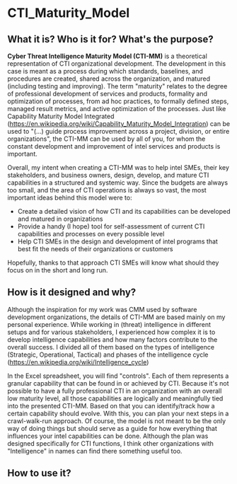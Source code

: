# CTI_Maturity_Model


## What it is? Who is it for? What's the purpose?

**Cyber Threat Intelligence Maturity Model (CTI-MM)** is a theoretical representation of CTI organizational development. The development in this case is meant as a process during which standards, baselines, and procedures are created, shared across the organization, and matured (including testing and improving). The term "maturity" relates to the degree of professional development of services and products, formality and optimization of processes, from ad hoc practices, to formally defined steps, managed result metrics, and active optimization of the processes.
Just like Capability Maturity Model Integrated (https://en.wikipedia.org/wiki/Capability_Maturity_Model_Integration) can be used to "(...) guide process improvement across a project, division, or entire organizations", the CTI-MM can be used by all of you, for whom the constant development and improvement of intel services and products is important. 


Overall, my intent when creating a CTI-MM was to help intel SMEs, their key stakeholders, and business owners, design, develop, and mature CTI capabilities in a structured and systemic way. 
Since the budgets are always too small, and the area of CTI operations is always so vast, the most important ideas behind this model were to:
<ul>
  <li> Create a detailed vision of how CTI and its capabilities can be developed and matured in organizations</li>
  <li> Provide a handy (I hope) tool for self-assessment of current CTI capabilities and processes on every possible level</li>
  <li> Help CTI SMEs in the design and development of intel programs that best fit the needs of their organizations or customers</li>
</ul>
Hopefully, thanks to that approach CTI SMEs will know what should they focus on in the short and long run. 

## How is it designed and why?

Although the inspiration for my work was CMM used by software development organizations, the details of CTI-MM are based mainly on my personal experience. While working in (threat) intelligence in different setups and for various stakeholders, I experienced how complex it is to develop intelligence capabilities and how many factors contribute to the overall success. 
I divided all of them based on the types of intelligence (Strategic, Operational, Tactical) and phases of the intelligence cycle (https://en.wikipedia.org/wiki/Intelligence_cycle) 

In the Excel spreadsheet, you will find "controls". Each of them represents a granular capability that can be found in or achieved by CTI. Because it's not possible to have a fully professional CTI in an organization with an overall low maturity level, all those capabilities are logically and meaningfully tied into the presented CTI-MM. Based on that you can identify/track how a certain capability should evolve. With this, you can plan your next steps in a crawl-walk-run approach. 
Of course, the model is not meant to be the only way of doing things but should serve as a guide for how everything that influences your intel capabilities can be done. Although the plan was designed specifically for CTI functions, I think other organizations with "Intelligence" in names can find there something useful too. 

## How to use it?

